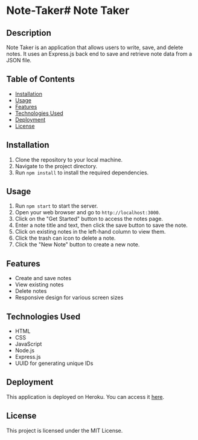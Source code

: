 # Note-Taker# Note Taker

## Description

Note Taker is an application that allows users to write, save, and delete notes. It uses an Express.js back end to save and retrieve note data from a JSON file.

## Table of Contents

- [Installation](#installation)
- [Usage](#usage)
- [Features](#features)
- [Technologies Used](#technologies-used)
- [Deployment](#deployment)
- [License](#license)

## Installation

1. Clone the repository to your local machine.
2. Navigate to the project directory.
3. Run `npm install` to install the required dependencies.

## Usage

1. Run `npm start` to start the server.
2. Open your web browser and go to `http://localhost:3000`.
3. Click on the "Get Started" button to access the notes page.
4. Enter a note title and text, then click the save button to save the note.
5. Click on existing notes in the left-hand column to view them.
6. Click the trash can icon to delete a note.
7. Click the "New Note" button to create a new note.

## Features

- Create and save notes
- View existing notes
- Delete notes
- Responsive design for various screen sizes

## Technologies Used

- HTML
- CSS
- JavaScript
- Node.js
- Express.js
- UUID for generating unique IDs

## Deployment

This application is deployed on Heroku. You can access it [here](https://your-heroku-app-url.herokuapp.com).

## License

This project is licensed under the MIT License.